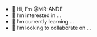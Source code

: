 - 👋 Hi, I’m @MR-ANDE
- 👀 I’m interested in ...
- 🌱 I’m currently learning ...
- 💞️ I’m looking to collaborate on ...

<!---
MR-ANDE/MR-ANDE is a ✨ special ✨ repository because its `README.md` (this file) appears on your GitHub profile.
You can click the Preview link to take a look at your changes.
--->
